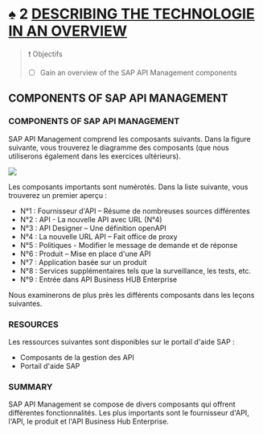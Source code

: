 # ♠ 2 [DESCRIBING THE TECHNOLOGIE IN AN OVERVIEW](https://learning.sap.com/learning-journeys/developing-with-sap-integration-suite/describing-the-technology-in-an-overview_b9547c58-091c-48d6-bb97-27835c35731d)

> :exclamation: Objectifs
>
> - [ ] Gain an overview of the SAP API Management components

## COMPONENTS OF SAP API MANAGEMENT

### COMPONENTS OF SAP API MANAGEMENT

SAP API Management comprend les composants suivants. Dans la figure suivante, vous trouverez le diagramme des composants (que nous utiliserons également dans les exercices ultérieurs).

![](./RESSOURCES/CLD900_20_U3L2_001.png)

Les composants importants sont numérotés. Dans la liste suivante, vous trouverez un premier aperçu :

- N°1 : Fournisseur d'API – Résume de nombreuses sources différentes
- N°2 : API - La nouvelle API avec URL (N°4)
- N°3 : API Designer – Une définition openAPI
- N°4 : La nouvelle URL API – Fait office de proxy
- N°5 : Politiques - Modifier le message de demande et de réponse
- N°6 : Produit – Mise en place d'une API
- N°7 : Application basée sur un produit
- N°8 : Services supplémentaires tels que la surveillance, les tests, etc.
- N°9 : Entrée dans API Business HUB Enterprise

Nous examinerons de plus près les différents composants dans les leçons suivantes.

### RESOURCES

Les ressources suivantes sont disponibles sur le portail d'aide SAP :

- Composants de la gestion des API
- Portail d'aide SAP

### SUMMARY

SAP API Management se compose de divers composants qui offrent différentes fonctionnalités. Les plus importants sont le fournisseur d'API, l'API, le produit et l'API Business Hub Enterprise.

